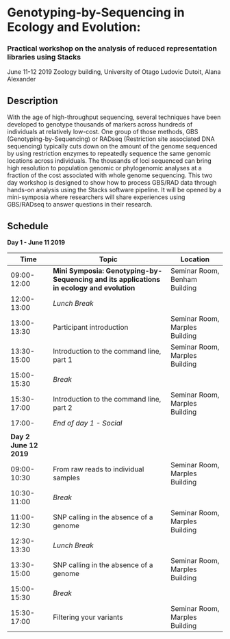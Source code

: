 # Genotyping-by-Sequencing in Ecology and Evolution:

### Practical workshop on the analysis of reduced representation libraries using Stacks

June 11-12 2019
Zoology building, University of Otago
Ludovic Dutoit, Alana Alexander

## Description
With the age of high\-throughput sequencing, several techniques have been developed to
genotype thousands of markers across hundreds of individuals at relatively low\-cost. One
group of those methods, GBS (Genotyping\-by\-Sequencing) or RADseq (Restriction site
associated DNA sequencing) typically cuts down on the amount of the genome sequenced
by using restriction enzymes to repeatedly sequence the same genomic locations across
individuals. The thousands of loci sequenced can bring high resolution to population
genomic or phylogenomic analyses at a fraction of the cost associated with whole genome
sequencing.
This two day workshop is designed to show how to process GBS/RAD data through
hands\-on analysis using the Stacks software pipeline. It will be opened by a mini\-symposia
where researchers will share experiences using GBS/RADseq to answer questions in their
research.

## Schedule

**Day 1 - June 11 2019**

Time | Topic | Location |
------|------|-----|
09:00-12:00 | **Mini Symposia: Genotyping-by-Sequencing and its applications in ecology and evolution** | Seminar Room, Benham Building |
12:00-13:00 | *Lunch Break* | |
13:00-13:30 | Participant introduction | Seminar Room, Marples Building |
13:30-15:00 | Introduction to the command line, part 1 | Seminar Room, Marples Building |
15:00-15:30 | *Break* | |
15:30-17:00 | Introduction to the command line, part 2 | Seminar Room, Marples Building |
17:00- | *End of day 1 - Social* | |
 | | |
**Day 2 June 12 2019** | |
09:00-10:30 | From raw reads to individual samples  | Seminar Room, Marples Building |
10:30-11:00 | *Break* | |
11:00-12:30 | SNP calling in the absence of a genome | Seminar Room, Marples Building |
12:30-13:30 | *Lunch Break* | |
13:30-15:00 | SNP calling in the absence of a genome | Seminar Room, Marples Building |
15:00-15:30 | *Break* | |
15:30-17:00 | Filtering your variants | Seminar Room, Marples Building |




